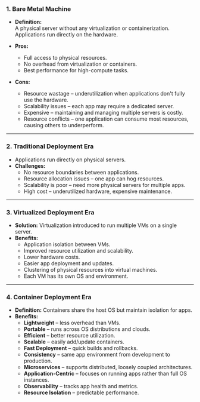 

### **1. Bare Metal Machine**  
- **Definition:**  
  A physical server without any virtualization or containerization. Applications run directly on the hardware.  

- **Pros:**  
  - Full access to physical resources.  
  - No overhead from virtualization or containers.  
  - Best performance for high-compute tasks.  

- **Cons:**  
  - Resource wastage – underutilization when applications don't fully use the hardware.  
  - Scalability issues – each app may require a dedicated server.  
  - Expensive – maintaining and managing multiple servers is costly.  
  - Resource conflicts – one application can consume most resources, causing others to underperform.  

---

### **2. Traditional Deployment Era**  
- Applications run directly on physical servers.  
- **Challenges:**  
  - No resource boundaries between applications.  
  - Resource allocation issues – one app can hog resources.  
  - Scalability is poor – need more physical servers for multiple apps.  
  - High cost – underutilized hardware, expensive maintenance.  

---

### **3. Virtualized Deployment Era**  
- **Solution:** Virtualization introduced to run multiple VMs on a single server.  
- **Benefits:**  
  - Application isolation between VMs.  
  - Improved resource utilization and scalability.  
  - Lower hardware costs.  
  - Easier app deployment and updates.  
  - Clustering of physical resources into virtual machines.  
  - Each VM has its own OS and environment.  

---

### **4. Container Deployment Era**  
- **Definition:** Containers share the host OS but maintain isolation for apps.  
- **Benefits:**  
  - **Lightweight** – less overhead than VMs.  
  - **Portable** – runs across OS distributions and clouds.  
  - **Efficient** – better resource utilization.  
  - **Scalable** – easily add/update containers.  
  - **Fast Deployment** – quick builds and rollbacks.  
  - **Consistency** – same app environment from development to production.  
  - **Microservices** – supports distributed, loosely coupled architectures.  
  - **Application-Centric** – focuses on running apps rather than full OS instances.  
  - **Observability** – tracks app health and metrics.  
  - **Resource Isolation** – predictable performance.  


